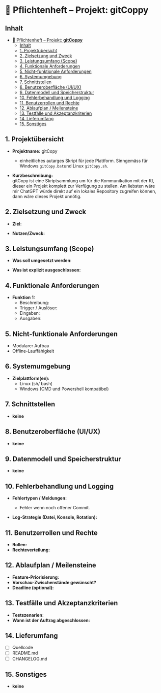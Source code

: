 # 🧾 Pflichtenheft – Projekt: **gitCoppy**  

## Inhalt

- [🧾 Pflichtenheft – Projekt: **gitCoppy**](#-pflichtenheft--projekt-gitcoppy)
  - [Inhalt](#inhalt)
  - [1. Projektübersicht](#1-projektübersicht)
  - [2. Zielsetzung und Zweck](#2-zielsetzung-und-zweck)
  - [3. Leistungsumfang (Scope)](#3-leistungsumfang-scope)
  - [4. Funktionale Anforderungen](#4-funktionale-anforderungen)
  - [5. Nicht-funktionale Anforderungen](#5-nicht-funktionale-anforderungen)
  - [6. Systemumgebung](#6-systemumgebung)
  - [7. Schnittstellen](#7-schnittstellen)
  - [8. Benutzeroberfläche (UI/UX)](#8-benutzeroberfläche-uiux)
  - [9. Datenmodell und Speicherstruktur](#9-datenmodell-und-speicherstruktur)
  - [10. Fehlerbehandlung und Logging](#10-fehlerbehandlung-und-logging)
  - [11. Benutzerrollen und Rechte](#11-benutzerrollen-und-rechte)
  - [12. Ablaufplan / Meilensteine](#12-ablaufplan--meilensteine)
  - [13. Testfälle und Akzeptanzkriterien](#13-testfälle-und-akzeptanzkriterien)
  - [14. Lieferumfang](#14-lieferumfang)
  - [15. Sonstiges](#15-sonstiges)

## 1. Projektübersicht

- **Projektname:**  gitCopy
  - einheitliches autarges Skript für jede Plattform. Sinngemäss für Windows `gitCopy.bat`und Linux `gitCopy.sh`.

- **Kurzbeschreibung:**  
  gitCopy ist eine Skriptsammlung um für die Kommunikation mit der KI, dieser ein Projekt komplett zur Verfügung zu stellen. Am liebsten wäre mir ChatGPT würde direkt auf ein lokales Repository zugreifen können, dann wäre dieses Projekt unnötig.

## 2. Zielsetzung und Zweck

- **Ziel:**  

- **Nutzen/Zweck:**  

## 3. Leistungsumfang (Scope)

- **Was soll umgesetzt werden:**  

- **Was ist explizit ausgeschlossen:**  

## 4. Funktionale Anforderungen

- **Funktion 1:**  
  - Beschreibung:  
  - Trigger / Auslöser:  
  - Eingaben:  
  - Ausgaben:  

## 5. Nicht-funktionale Anforderungen

- Modularer Aufbau
- Offline-Lauffähigkeit

## 6. Systemumgebung

- **Zielplattform(en):**  
  - Linux (sh/ bash)
  - Windows (CMD und Powershell kompatibel)

## 7. Schnittstellen

- **keine**  

## 8. Benutzeroberfläche (UI/UX)

- **keine**  

## 9. Datenmodell und Speicherstruktur

- **keine**  

## 10. Fehlerbehandlung und Logging

- **Fehlertypen / Meldungen:**  
  - Fehler wenn noch offener Commit.

- **Log-Strategie (Datei, Konsole, Rotation):**  

## 11. Benutzerrollen und Rechte

- **Rollen:**  
- **Rechteverteilung:**  

## 12. Ablaufplan / Meilensteine

- **Feature-Priorisierung:**  
- **Vorschau-Zwischenstände gewünscht?**  
- **Deadline (optional):**  

## 13. Testfälle und Akzeptanzkriterien

- **Testszenarien:**  
- **Wann ist der Auftrag abgeschlossen:**  

## 14. Lieferumfang

- [ ] Quellcode  
- [ ] README.md  
- [ ] CHANGELOG.md  

## 15. Sonstiges

- **keine**  
